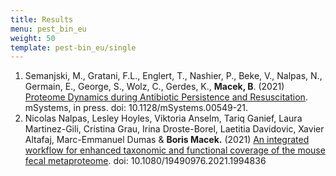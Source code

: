 ```yaml
---
title: Results
menu: pest_bin_eu
weight: 50
template: pest-bin_eu/single
---
```

1. Semanjski, M., Gratani, F.L., Englert, T., Nashier, P., Beke, V., Nalpas, N., Germain, E., George, S., Wolz, C., Gerdes, K., **Macek, B**. (2021) [Proteome Dynamics during Antibiotic Persistence and Resuscitation](https://journals.asm.org/doi/10.1128/mSystems.00549-21). mSystems, in press. doi: 10.1128/mSystems.00549-21.
2. Nicolas Nalpas, Lesley Hoyles, Viktoria Anselm, Tariq Ganief, Laura Martinez-Gili, Cristina Grau, Irina Droste-Borel, Laetitia Davidovic, Xavier Altafaj, Marc-Emmanuel Dumas & **Boris Macek.** (2021) [An integrated workflow for enhanced taxonomic and functional coverage of the mouse fecal metaproteome](https://www.tandfonline.com/doi/full/10.1080/19490976.2021.1994836). doi: 10.1080/19490976.2021.1994836